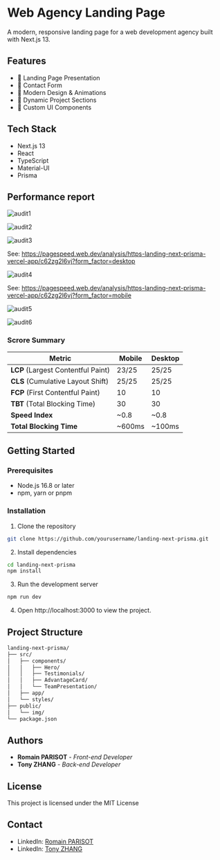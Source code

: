 # Web Agency Landing Page

A modern, responsive landing page for a web development agency built with Next.js 13.

## Features

- 🎯 Landing Page Presentation
- 👥 Contact Form
- 💫 Modern Design & Animations
- 📱 Dynamic Project Sections
- 🎨 Custom UI Components

## Tech Stack

- Next.js 13
- React
- TypeScript
- Material-UI
- Prisma

## Performance report

![audit1](https://github.com/user-attachments/assets/e577c46d-c2e5-4059-8576-9d996b78a6cb)



![audit2](https://github.com/user-attachments/assets/a75144c5-5df7-4564-936e-2b28e22dbd3d)



![audit3](https://github.com/user-attachments/assets/fbb98457-570f-4391-b5e9-90e3667ad43e)

See: https://pagespeed.web.dev/analysis/https-landing-next-prisma-vercel-app/c62zg2l6vj?form_factor=desktop

![audit4](https://github.com/user-attachments/assets/e6b0bd4f-c63b-4b02-b711-43c86d5cc92c)

See: https://pagespeed.web.dev/analysis/https-landing-next-prisma-vercel-app/c62zg2l6vj?form_factor=mobile

![audit5](https://github.com/user-attachments/assets/b2919d6d-20b7-427e-ab34-e863c5c8de6d)


![audit6](https://github.com/user-attachments/assets/aa912629-eacc-4aa9-8525-ad72dc560c46)

### Scrore Summary

| Metric                 | Mobile  | Desktop |
|------------------------|---------|---------|
| **LCP** (Largest Contentful Paint) | 23/25  | 25/25  |
| **CLS** (Cumulative Layout Shift)  | 25/25  | 25/25  |
| **FCP** (First Contentful Paint)   | 10     | 10     |
| **TBT** (Total Blocking Time)      | 30     | 30     |
| **Speed Index**                    | ~0.8   | ~0.8   |
| **Total Blocking Time**             | ~600ms | ~100ms |


## Getting Started

### Prerequisites

- Node.js 16.8 or later
- npm, yarn or pnpm

### Installation

1. Clone the repository

```bash
git clone https://github.com/yourusername/landing-next-prisma.git
```

2. Install dependencies

```bash
cd landing-next-prisma
npm install
```

3. Run the development server

```bash
npm run dev
```

4. Open http://localhost:3000 to view the project.

## Project Structure

```bash
landing-next-prisma/
├── src/
│   ├── components/
│   │   ├── Hero/
│   │   ├── Testimonials/
│   │   ├── AdvantageCard/
│   │   └── TeamPresentation/
│   ├── app/
│   └── styles/
├── public/
│   └── img/
└── package.json
```

## Authors

- **Romain PARISOT** - _Front-end Developer_
- **Tony ZHANG** - _Back-end Developer_

## License

This project is licensed under the MIT License

## Contact

- LinkedIn: [Romain PARISOT](https://www.linkedin.com/in/romainparisot-/)
- LinkedIn: [Tony ZHANG](https://www.linkedin.com/in/tony-zhang-tufu/)
